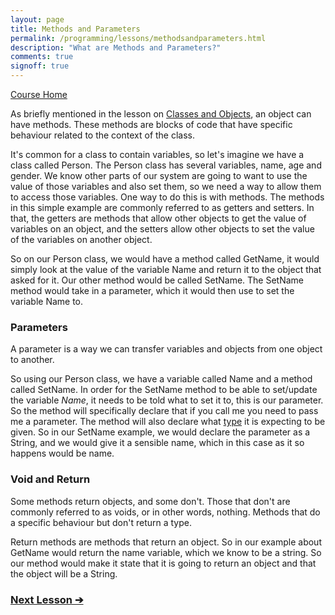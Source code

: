 ```yaml
---
layout: page
title: Methods and Parameters
permalink: /programming/lessons/methodsandparameters.html
description: "What are Methods and Parameters?"
comments: true
signoff: true
---
```

[Course Home](../course)

As briefly mentioned in the lesson on [Classes and Objects](../lessons/classesandobjects), an object can have methods. These methods are blocks of code that have specific behaviour related to the context of the class.

It's common for a class to contain variables, so let's imagine we have a class called Person. The Person class has several variables, name, age and gender. We know other parts of our system are going to want to use the value of those variables and also set them, so we need a way to allow them to access those variables. One way to do this is with methods. The methods in this simple example are commonly referred to as getters and setters. In that, the getters are methods that allow other objects to get the value of variables on an object, and the setters allow other objects to set the value of the variables on another object.

So on our Person class, we would have a method called GetName, it would simply look at the value of the variable Name and return it to the object that asked for it. Our other method would be called SetName. The SetName method would take in a parameter, which it would then use to set the variable Name to.

### Parameters

A parameter is a way we can transfer variables and objects from one object to another. 

So using our Person class, we have a variable called Name and a method called SetName. In order for the SetName method to be able to set/update the variable *Name*, it needs to be told what to set it to, this is our parameter. So the method will specifically declare that if you call me you need to pass me a parameter. The method will also declare what [type](../lessons/typesandobjects) it is expecting to be given. So in our SetName example, we would declare the parameter as a String, and we would give it a sensible name, which in this case as it so happens would be name.

### Void and Return
Some methods return objects, and some don't. Those that don't are commonly referred to as voids, or in other words, nothing. Methods that do a specific behaviour but don't return a type.

Return methods are methods that return an object. So in our example about GetName would return the name variable, which we know to be a string. So our method would make it state that it is going to return an object and that the object will be a String.

### [Next Lesson &#10132;](../lessons/operators)